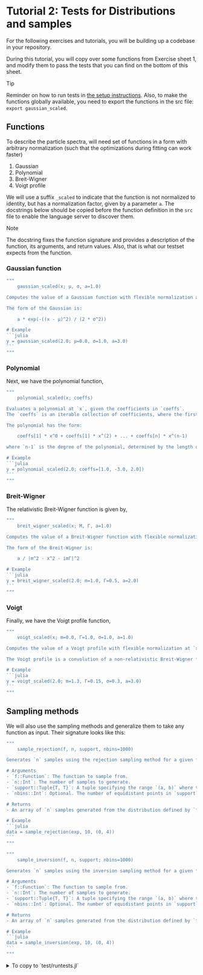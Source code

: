 # Tutorial 2: Tests for Distributions and samples

For the following exercises and tutorials, you will be building up a codebase in your repository.

During this tutorial, you will copy over some functions from Exercise sheet 1, and modify them to pass the tests that you can find on the bottom of this sheet.

> [!TIP]
> Reminder on how to run tests in [the setup instructions](https://github.com/RUB-EP1/ExercisesDataAnalysisWS2425/blob/main/exercises/setup.md#back-to-julia-running-tests).
> Also, to make the functions globally available, you need to export the functions in the src file: `export gaussian_scaled`.

## Functions

To describe the particle spectra,
will need set of functions in a form with arbitrary normalization (such that the optimizations during fitting can work faster)

1. Gaussian
2. Polynomial
3. Breit-Wigner
4. Voigt profile

We will use a suffix `_scaled` to indicate that the function is not normalized to identity, but has a normalization factor, given by a parameter `a`.
The docstrings below should be copied before the function definition in the `src` file to enable the language server to discover them.

> [!NOTE]
> The docstring fixes the function signature and provides a description of the function, its arguments, and return values.
> Also, that is what our testset expects from the function.


### Gaussian function

````julia
"""
    gaussian_scaled(x; μ, σ, a=1.0)

Computes the value of a Gaussian function with flexible normalization at `x`, given the mean `μ`, standard deviation `σ`, and scaling factor `a`.

The form of the Gaussian is:

    a * exp(-((x - μ)^2) / (2 * σ^2))

# Example
```julia
y = gaussian_scaled(2.0; μ=0.0, σ=1.0, a=3.0)
```
"""
````

### Polynomial

Next, we have the polynomial function,

````julia
"""
    polynomial_scaled(x; coeffs)

Evaluates a polynomial at `x`, given the coefficients in `coeffs`.
The `coeffs` is an iterable collection of coefficients, where the first element corresponds to the lowest degree term.

The polynomial has the form:

    coeffs[1] * x^0 + coeffs[1] * x^(2) + ... + coeffs[n] * x^(n-1)

where `n-1` is the degree of the polynomial, determined by the length of `coeffs`.

# Example
```julia
y = polynomial_scaled(2.0; coeffs=[1.0, -3.0, 2.0])
```
"""
````

### Breit-Wigner

The relativistic Breit-Wigner function is given by,

````julia
"""
    breit_wigner_scaled(x; M, Γ, a=1.0)

Computes the value of a Breit-Wigner function with flexible normalization at `x`, given the mass `m`, width `Γ`, and scaling factor `a`.

The form of the Breit-Wigner is:

    a / |m^2 - x^2 - imΓ|^2

# Example
```julia
y = breit_wigner_scaled(2.0; m=1.0, Γ=0.5, a=2.0)
```
"""
````

### Voigt

Finally, we have the Voigt profile function,

````julia
"""
    voigt_scaled(x; m=0.0, Γ=1.0, σ=1.0, a=1.0)

Computes the value of a Voigt profile with flexible normalization at `x`, given the peak position `m`, Breit-Wigner width `Γ`, Gaussian width `σ`, and scaling factor `a`.

The Voigt profile is a convolution of a non-relativistic Breit-Wigner function and a Gaussian, commonly used to describe spectral lineshapes.

# Example
```julia
y = voigt_scaled(2.0; m=1.3, Γ=0.15, σ=0.3, a=3.0)
```
"""
````


## Sampling methods

We will also use the sampling methods and generalize them to take any function as input. Their signature looks like this:

````julia
"""
    sample_rejection(f, n, support, nbins=1000)

Generates `n` samples using the rejection sampling method for a given function `f` over a specified `support` range.

# Arguments
- `f::Function`: The function to sample from.
- `n::Int`: The number of samples to generate.
- `support::Tuple{T, T}`: A tuple specifying the range `(a, b)` where the function `f` will be sampled.
- `nbins::Int`: Optional. The number of equidistant points in `support` to find the maximum of `f`. Default is `1000`.

# Returns
- An array of `n` samples generated from the distribution defined by `f`.

# Example
```julia
data = sample_rejection(exp, 10, (0, 4))
```
"""
````

````julia
"""
    sample_inversion(f, n, support; nbins=1000)

Generates `n` samples using the inversion sampling method for a given function `f` over a specified `support` range.

# Arguments
- `f::Function`: The function to sample from.
- `n::Int`: The number of samples to generate.
- `support::Tuple{T, T}`: A tuple specifying the range `(a, b)` where the function `f` will be sampled.
- `nbins::Int`: Optional. The number of equidistant points in `support` for which the c.d.f. is pre-computed. Default is `1000`.

# Returns
- An array of `n` samples generated from the distribution defined by `f`.

# Example
```julia
data = sample_inversion(exp, 10, (0, 4))
```
"""
````

<details> <summary> To copy to `test/runtests.jl`</summary>
Here is the code you copy over to your `test/runtests.jl` file

```julia
using Test
using DataAnalysisWS2425
using DataAnalysisWS2425.QuadGK
using DataAnalysisWS2425.Random

# test the implementation of gaussian_scaled
@testset "gaussian" begin
    @test gaussian_scaled(1.1; μ = 0.4, σ = 0.7, a = 1.0) ≈ 0.6065306597126333
    @test gaussian_scaled(2268.1; μ = 2286.4, σ = 7.0, a = 1.0) ≈ 0.03280268530267093
end

# test the implementation of poly
@testset "polynomials" begin
    @test polynomial_scaled(1.3; coeffs = (1.1, 0.5)) ≈ 1.75
    @test polynomial_scaled(1.3; coeffs = (0.0, -0.5, 0.3, 1.7)) ≈ 3.5919
end

# test the implementation of breit_wigner_scaled
@testset "Relativistic Breit-Wigner" begin
    @test breit_wigner_scaled(1530.0; M = 1532.0, Γ = 9.0, a = 1532.0^2) ≈ 0.010311498077081241
    @test breit_wigner_scaled(11.3; M = 12.0, Γ = 0.3, a = 144.0) ≈ 0.5161732492496677
end

# test the implementation of voigt
@testset "Voigt profile" begin
    @test voigt_scaled(1530.0; M = 1532.0, Γ = 9.0, σ = 6.0, a = 1532.0) ≈ 0.10160430090139255
    @test voigt_scaled(4.2; M = 4.3, Γ = 0.1, σ = 0.05, a = 1.0) ≈ 0.1952796435889611
end

# test the implementation of sample_rejection
@testset "Rejection sampling" begin
    Random.seed!(1234)
    @test sample_rejection(
        x -> gaussian_scaled(x; μ = 2286.4, σ = 7.0, a = 1.0),
        3,
        (2240.0, 2330.0),
    ) ≈ [2284.4824880201377, 2290.863082333516, 2296.4114519317136]
    @test sample_rejection(
        x -> voigt_scaled(x; M = 1532.0, Γ = 9.0, σ = 6.0, a = 1532),
        2,
        (1500.0, 1560.0),
    ) ≈ [1535.3323235714606, 1534.4594091166991]
end

# test the implementation of sample_inversion
@testset "Inversion sampling" begin
    Random.seed!(1234)
    @test sample_inversion(x -> gaussian_scaled(x; μ = 0.4, σ = 0.7, a = 1.0), 4, (-4.0, 4.0)) ≈
          [0.5438341871307295, 1.733853123918199, 0.4335500428402825, 1.1008379801314545]
    @test sample_inversion(
        x -> breit_wigner_scaled(x; M = 1532.0, Γ = 9.0, a = 1532),
        3,
        (1500.0, 1560.0),
    ) ≈ [1523.9607479415154, 1532.8935525470029, 1532.8572201887143]
end

```

</details>
